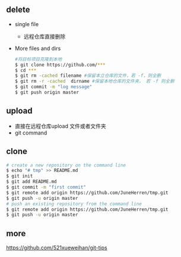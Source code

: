 ## delete

- single file 
  - 远程仓库直接删除

- More files and dirs

  ```bash
  #将目标项目克隆到本地
  $ git clone https://github.com/***
  $ cd ***
  $ git rm -cached filename #保留本立仓库的文件，若 -f，则全删
  $ git rm -r -cached  dirname #保留本地仓库的文件夹， 若 -f 则全删
  $ git commit -m "log message"
  $ git push origin master
  ```

  

 ## upload

- 直接在远程仓库upload 文件或者文件夹
- git command

## clone

```bash
# create a new repository on the command line
$ echo "# tmp" >> README.md
$ git init
$ git add README.md
$ git commit -m "first commit"
$ git remote add origin https://github.com/JuneHerren/tmp.git
$ git push -u origin master
# push an existing repository from the command line
$ git remote add origin https://github.com/JuneHerren/tmp.git
$ git push -u origin master
```
## more
https://github.com/521xueweihan/git-tips
